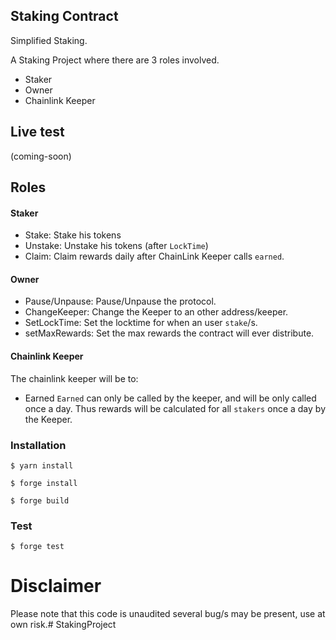 ## Staking Contract

Simplified Staking.

A Staking Project where there are 3 roles involved.

- Staker
- Owner
- Chainlink Keeper

## Live test
(coming-soon)

## Roles

#### Staker
- Stake: Stake his tokens
- Unstake: Unstake his tokens (after `LockTime`)
- Claim: Claim rewards daily after ChainLink Keeper calls `earned`.


#### Owner
- Pause/Unpause: Pause/Unpause the protocol.
- ChangeKeeper: Change the Keeper to an other address/keeper.
- SetLockTime: Set the locktime for when an user `stake`/s.
- setMaxRewards: Set the max rewards the contract will ever distribute.


#### Chainlink Keeper
The chainlink keeper will be to:
- Earned
`Earned` can only be called by the keeper, and will be only called once a day.
Thus rewards will be calculated for all `stakers` once a day by the Keeper.

### Installation

```shell
$ yarn install
```

```shell
$ forge install
```

```shell
$ forge build
```

### Test

```shell
$ forge test
```

# Disclaimer
Please note that this code is unaudited several bug/s may be present, use
at own risk.# StakingProject
